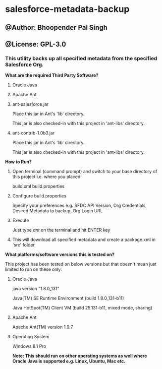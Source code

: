 # salesforce-metadata-backup
## @Author: Bhoopender Pal Singh
## @License: GPL-3.0

### This utility backs up all specified metadata from the specified Salesforce Org.



**What are the required Third Party Software?**
1. Oracle Java
2. Apache Ant
3. ant-salesforce.jar

	Place this jar in Ant's 'lib' directory.
	
	This jar is also checked-in with this project in 'ant-libs' directory.	
4. ant-contrib-1.0b3.jar

	Place this jar in Ant's 'lib' directory.
	
	This jar is also checked-in with this project in 'ant-libs' directory.
	
	
**How to Run?**
1. Open terminal (command prompt) and switch to your base directory of this project i.e. where you placed:

	build.xml
	build.properties
2. Configure build.properties

	Specify your preferences e.g. SFDC API Version, Org Credentials, Desired Metadata to backup, Org Login URL
3. Execute

	Just type *ant* on the terminal and hit ENTER key
4. This will download all specified metadata and create a package.xml in 'src' folder.


**What platforms/software versions this is tested on?**

This project has been tested on below versions but that doesn't mean just limited to run on these only:
1. Oracle Java

	java version "1.8.0_131"
	
	Java(TM) SE Runtime Environment (build 1.8.0_131-b11)
	
	Java HotSpot(TM) Client VM (build 25.131-b11, mixed mode, sharing)
2. Apache Ant

	Apache Ant(TM) version 1.9.7	
3. Operating System

	Windows 8.1 Pro
	
	**Note: This should run on other operating systems as well where Oracle Java is supported e.g. Linux, Ubuntu, Mac etc.**